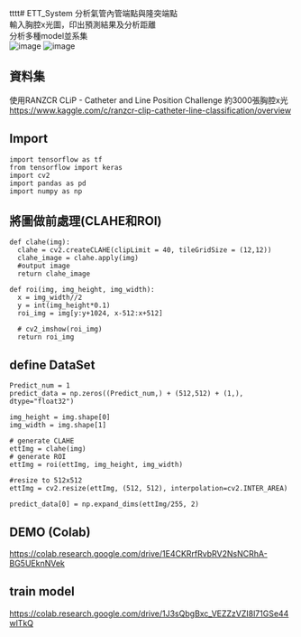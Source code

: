 tttt# ETT_System
分析氣管內管端點與隆突端點  
輸入胸腔x光圖，印出預測結果及分析距離  
分析多種model並系集  
![image](https://user-images.githubusercontent.com/80948966/210208686-d547c19f-90df-47ca-a337-e6cac4e45780.png)
![image](https://user-images.githubusercontent.com/80948966/210208695-f31d1dbd-ef13-43cc-92a3-07394662fe06.png)

## 資料集
使用RANZCR CLiP - Catheter and Line Position Challenge 約3000張胸腔x光  
https://www.kaggle.com/c/ranzcr-clip-catheter-line-classification/overview  

## Import  
```
import tensorflow as tf 
from tensorflow import keras
import cv2
import pandas as pd
import numpy as np
```
## 將圖做前處理(CLAHE和ROI)
```
def clahe(img):
  clahe = cv2.createCLAHE(clipLimit = 40, tileGridSize = (12,12))
  clahe_image = clahe.apply(img)
  #output image
  return clahe_image
```
```
def roi(img, img_height, img_width):
  x = img_width//2
  y = int(img_height*0.1)
  roi_img = img[y:y+1024, x-512:x+512]

  # cv2_imshow(roi_img)
  return roi_img
```

## define DataSet
```
Predict_num = 1
predict_data = np.zeros((Predict_num,) + (512,512) + (1,), dtype="float32")

img_height = img.shape[0]
img_width = img.shape[1]

# generate CLAHE
ettImg = clahe(img)
# generate ROI
ettImg = roi(ettImg, img_height, img_width)

#resize to 512x512
ettImg = cv2.resize(ettImg, (512, 512), interpolation=cv2.INTER_AREA)

predict_data[0] = np.expand_dims(ettImg/255, 2)

```
## DEMO (Colab)
https://colab.research.google.com/drive/1E4CKRrfRvbRV2NsNCRhA-BG5UEknNVek

## train model
https://colab.research.google.com/drive/1J3sQbgBxc_VEZZzVZI8l71GSe44wlTkQ
